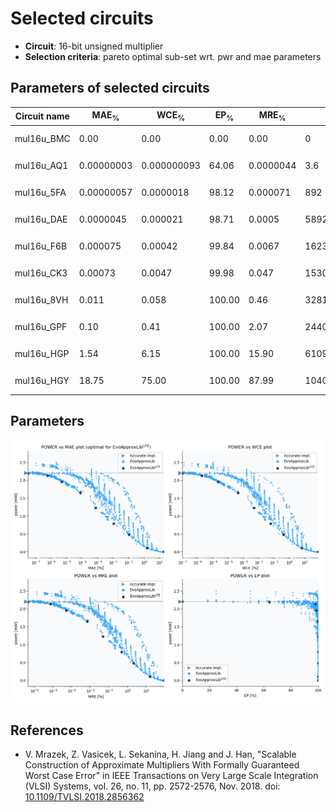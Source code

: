 
Selected circuits
===================
 - **Circuit**: 16-bit unsigned multiplier
 - **Selection criteria**: pareto optimal sub-set wrt. pwr and mae parameters

Parameters of selected circuits
----------------------------

| Circuit name | MAE<sub>%</sub> | WCE<sub>%</sub> | EP<sub>%</sub> | MRE<sub>%</sub> | MSE | Download |
| --- |  --- | --- | --- | --- | --- | --- | 
| mul16u_BMC | 0.00 | 0.00 | 0.00 | 0.00 | 0 |   [[Verilog<sub>PDK45</sub>](mul16u_BMC_pdk45.v)] [[C](mul16u_BMC.c)] |
| mul16u_AQ1 | 0.00000003 | 0.000000093 | 64.06 | 0.0000044 | 3.6 |   [[Verilog<sub>PDK45</sub>](mul16u_AQ1_pdk45.v)] [[C](mul16u_AQ1.c)] |
| mul16u_5FA | 0.00000057 | 0.0000018 | 98.12 | 0.000071 | 892 |   [[Verilog<sub>PDK45</sub>](mul16u_5FA_pdk45.v)] [[C](mul16u_5FA.c)] |
| mul16u_DAE | 0.0000045 | 0.000021 | 98.71 | 0.0005 | 58920 |   [[Verilog<sub>PDK45</sub>](mul16u_DAE_pdk45.v)] [[C](mul16u_DAE.c)] |
| mul16u_F6B | 0.000075 | 0.00042 | 99.84 | 0.0067 | 16238.254e3 |   [[Verilog<sub>PDK45</sub>](mul16u_F6B_pdk45.v)] [[C](mul16u_F6B.c)] |
| mul16u_CK3 | 0.00073 | 0.0047 | 99.98 | 0.047 | 15307.282e5 |   [[Verilog<sub>PDK45</sub>](mul16u_CK3_pdk45.v)] [[C](mul16u_CK3.c)] |
| mul16u_8VH | 0.011 | 0.058 | 100.00 | 0.46 | 32818.049e7 |  [[Verilog<sub>generic</sub>](mul16u_8VH.v)]  [[C](mul16u_8VH.c)] |
| mul16u_GPF | 0.10 | 0.41 | 100.00 | 2.07 | 24400.46e9 |   [[Verilog<sub>PDK45</sub>](mul16u_GPF_pdk45.v)] [[C](mul16u_GPF.c)] |
| mul16u_HGP | 1.54 | 6.15 | 100.00 | 15.90 | 61094.229e11 |   [[Verilog<sub>PDK45</sub>](mul16u_HGP_pdk45.v)] [[C](mul16u_HGP.c)] |
| mul16u_HGY | 18.75 | 75.00 | 100.00 | 87.99 | 10407.645e14 |  [[Verilog<sub>generic</sub>](mul16u_HGY.v)]  [[C](mul16u_HGY.c)] |
    
Parameters
--------------
![Parameters figure](fig.png)

References
--------------
   - V. Mrazek, Z. Vasicek, L. Sekanina, H. Jiang and J. Han, "Scalable Construction of Approximate Multipliers With Formally Guaranteed Worst Case Error" in IEEE Transactions on Very Large Scale Integration (VLSI) Systems, vol. 26, no. 11, pp. 2572-2576, Nov. 2018. doi: [10.1109/TVLSI.2018.2856362](https://dx.doi.org/10.1109/TVLSI.2018.2856362)

             